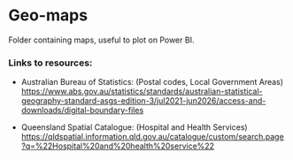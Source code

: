 # Geo-maps
Folder containing maps, useful to plot on Power BI.

### Links to resources:
- Australian Bureau of Statistics: (Postal codes, Local Government Areas)
https://www.abs.gov.au/statistics/standards/australian-statistical-geography-standard-asgs-edition-3/jul2021-jun2026/access-and-downloads/digital-boundary-files

- Queensland Spatial Catalogue: (Hospital and Health Services)
https://qldspatial.information.qld.gov.au/catalogue/custom/search.page?q=%22Hospital%20and%20health%20service%22
